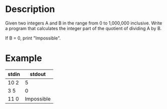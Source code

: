 # Description

Given two integers A and B in the range from 0 to 1,000,000 inclusive. Write a program that calculates the integer part of the quotient of dividing A by B.

If B = 0, print "Impossible".

# Example

|stdin|stdout|
|-|-|
|10 2|5|
|3 5|0|
|11 0|Impossible|
